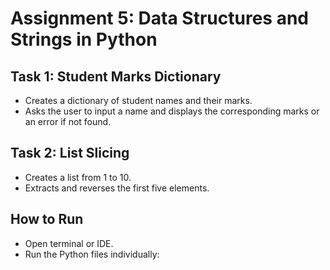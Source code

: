 # Assignment 5: Data Structures and Strings in Python

## Task 1: Student Marks Dictionary
- Creates a dictionary of student names and their marks.
- Asks the user to input a name and displays the corresponding marks or an error if not found.

## Task 2: List Slicing
- Creates a list from 1 to 10.
- Extracts and reverses the first five elements.

## How to Run
- Open terminal or IDE.
- Run the Python files individually:

